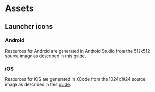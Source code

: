 # Assets

## Launcher icons

### Android

Resources for Android are generated in Android Studio from the 512x512 source image as described in this [guide](https://developer.android.com/studio/write/create-app-icons).

### iOS

Resources for iOS are generated in XCode from the 1024x1024 source image as described in this [guide](https://developer.apple.com/documentation/xcode/configuring-your-app-icon).
